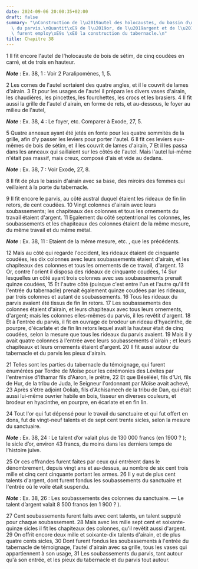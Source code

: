 ```yaml
---
date: 2024-09-06 20:00:35+02:00
draft: false
summary: "\nConstruction de l\u2019autel des holocaustes, du bassin d\u2019airain,\
  \ du parvis.\nQuantit\xE9 de l\u2019or, de l\u2019argent et de l\u2019airain qui\
  \ furent employ\xE9s \xE0 la construction du tabernacle.\n"
title: Chapitre 38
---
```





1 Il fit encore l'autel de l'holocauste de bois de sétim, de cinq coudées en carré, et de trois en hauteur.

***Note*** :  Ex. 38, 1 : Voir 2 Paralipomènes, 1, 5.

2 Les cornes de l'autel sortaient des quatre angles, et il le couvrit de lames d'airain. 3 Et pour les usages de l'autel il prépara les divers vases d'airain, les chaudières, les pincettes, les fourchettes, les crocs et les brasiers. 4 Il fit aussi la grille de l'autel d'airain, en forme de rets, et au-dessous, le foyer au milieu de l'autel,

***Note*** :  Ex. 38, 4 : Le foyer, etc. Comparer à Exode, 27, 5.

5 Quatre anneaux ayant été jetés en fonte pour les quatre sommités de la grille, afin d'y passer les leviers pour porter l'autel. 6 Il fit ces leviers eux-mêmes de bois de sétim, et il les couvrit de lames d'airain, 7 Et il les passa dans les anneaux qui saillaient sur les côtés de l'autel. Mais l'autel lui-même n'était pas massif, mais creux, composé d'ais et vide au dedans.

***Note*** :  Ex. 38, 7 : Voir Exode, 27, 8.


8 Il fit de plus le bassin d'airain avec sa base, des miroirs des femmes qui veillaient à la porte du tabernacle.


9 Il fit encore le parvis, au côté austral duquel étaient les rideaux de fin lin retors, de cent coudées. 10 Vingt colonnes d'airain avec leurs soubassements; les chapiteaux des colonnes et tous les ornements du travail étaient d'argent. 11 Egalement du côté septentrional les colonnes, les soubassements et les chapiteaux des colonnes étaient de la même mesure, du même travail et du même métal.

***Note*** :  Ex. 38, 11 : Etaient de la même mesure, etc. , que les précédents.

12 Mais au côté qui regarde l'occident, les rideaux étaient de cinquante coudées, les dix colonnes avec leurs soubassements étaient d'airain, et les chapiteaux des colonnes et tous les ornements de ce travail, d'argent. 13 Or, contre l'orient il disposa des rideaux de cinquante coudées, 14 Sur lesquelles un côté ayant trois colonnes avec ses soubassements prenait quinze coudées, 15 Et l'autre côté (puisque c'est entre l'un et l'autre qu'il fit l'entrée du tabernacle) prenait également quinze coudées par les rideaux, par trois colonnes et autant de soubassements. 16 Tous les rideaux du parvis avaient été tissus de fin lin retors. 17 Les soubassements des colonnes étaient d'airain, et leurs chapiteaux avec tous leurs ornements, d'argent; mais les colonnes elles-mêmes du parvis, il les revêtit d'argent. 18 Et à l'entrée du parvis, il fit en ouvrage de brodeur un rideau d'hyacinthe, de pourpre, d'écarlate et de fin lin retors lequel avait la hauteur était de cinq coudées, selon la mesure que tous les rideaux du parvis
avaient. 19 Mais il y avait quatre colonnes à l'entrée avec leurs soubassements d'airain ; et leurs chapiteaux et leurs ornements étaient d'argent. 20 Il fit aussi autour du tabernacle et du parvis les pieux d'airain.


21 Telles sont les parties du tabernacle du témoignage, qui furent énumérées par Tordre de Moïse pour les cérémonies des Lévites par l'entremise d'Ithamar fils d'Aaron, le prêtre, 22 Et que Béséléel, fils d'Uri, fils de Hur, de la tribu de Juda, le Seigneur l'ordonnant par Moïse avait achevé, 23 Après s'être adjoint Ooliab, fils d'Achisamech de la tribu de Dan, qui était aussi lui-même ouvrier habile en bois, tisseur en diverses couleurs, et brodeur en hyacinthe, en pourpre, en écarlate et en fin lin.


24 Tout l'or qui fut dépensé pour le travail du sanctuaire et qui fut offert en dons, fut de vingt-neuf talents et de sept cent trente sicles, selon la mesure du sanctuaire.

***Note*** :  Ex. 38, 24 : Le talent d’or valait plus de 130 000 francs (en 1900 ? ); le sicle d’or, environ 43 francs, du moins dans les derniers temps de l’histoire juive.

25 Or ces offrandes furent faites par ceux qui entrèrent dans le dénombrement, depuis vingt ans et au-dessus, au nombre de six cent trois mille et cinq cent cinquante portant les armes. 26 Il y eut de plus cent talents d'argent, dont furent fondus les soubassements du sanctuaire et l'entrée où le voile était suspendu.

***Note*** :  Ex. 38, 26 : Les soubassements des colonnes du sanctuaire. ― Le talent d’argent valait 8 500 francs (en 1 900 ? ).

27 Cent soubassements furent faits avec cent talents, un talent supputé pour chaque soubassement. 28 Mais avec les mille sept cent et soixante-quinze sicles il fit les chapiteaux des colonnes, qu'il revêtit aussi d'argent. 29 On offrit encore deux mille et soixante-dix talents d'airain, et de plus quatre cents sicles, 30 Dont furent fondus les soubassements à l'entrée du tabernacle de témoignage, l'autel d'airain avec sa grille, tous les vases qui appartiennent à son usage, 31 Les soubassements du parvis, tant autour qu'à son entrée, et les pieux du tabernacle et du parvis tout autour.

